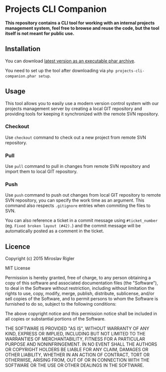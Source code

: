 Projects CLI Companion
======================

**This repository contains a CLI tool for working with an internal projects management system, feel free to browse and
reuse the code, but the tool itself is not meant for public use.**

## Installation

You can download [latest version as an executable phar archive](http://abyss.shadowfall.eu/projects-cli-companion).

You need to set up the tool after downloading via `php projects-cli-companion.phar setup`.

## Usage

This tool allows you to easily use a modern version control system with our projects management server by creating a local
GIT repository and providing tools for keeping it synchronized with the remote SVN repository.

### Checkout

Use `checkout` command to check out a new project from remote SVN repository.

### Pull

Use `pull` command to pull in changes from remote SVN repository and import them to local GIT repository.

### Push

Use `push` command to push out changes from local GIT repository to remote SVN repository, you can specify the work time
as an argument. This command also respects `.gitignore` entries when commiting the files to SVN.

You can also reference a ticket in a commit message using `#ticket_number` (eg. `Fixed broken layout (#42).`) and the commit
message will be automatically posted as a comment in the ticket.

## Licence

Copyright (c) 2015 Miroslav Rigler

MIT License

Permission is hereby granted, free of charge, to any person obtaining
a copy of this software and associated documentation files (the
"Software"), to deal in the Software without restriction, including
without limitation the rights to use, copy, modify, merge, publish,
distribute, sublicense, and/or sell copies of the Software, and to
permit persons to whom the Software is furnished to do so, subject to
the following conditions:

The above copyright notice and this permission notice shall be
included in all copies or substantial portions of the Software.

THE SOFTWARE IS PROVIDED "AS IS", WITHOUT WARRANTY OF ANY KIND,
EXPRESS OR IMPLIED, INCLUDING BUT NOT LIMITED TO THE WARRANTIES OF
MERCHANTABILITY, FITNESS FOR A PARTICULAR PURPOSE AND
NONINFRINGEMENT. IN NO EVENT SHALL THE AUTHORS OR COPYRIGHT HOLDERS BE
LIABLE FOR ANY CLAIM, DAMAGES OR OTHER LIABILITY, WHETHER IN AN ACTION
OF CONTRACT, TORT OR OTHERWISE, ARISING FROM, OUT OF OR IN CONNECTION
WITH THE SOFTWARE OR THE USE OR OTHER DEALINGS IN THE SOFTWARE.
